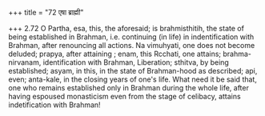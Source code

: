 +++
title = "72 एषा ब्राह्मी"

+++
2.72 O Partha, esa, this, the aforesaid; is brahmisthitih, the state of
being established in Brahman, i.e. continuing (in life) in
indentification with Brahman, after renouncing all actions. Na
vimuhyati, one does not become deluded; prapya, after attaining ; enam,
this Rcchati, one attains; brahma-nirvanam, identification with Brahman,
Liberation; sthitva, by being established; asyam, in this, in the state
of Brahman-hood as described; api, even; anta-kale, in the closing years
of one's life. What need it be said that, one who remains established
only in Brahman during the whole life, after having espoused monasticism
even from the stage of celibacy, attains indetification with Brahman!
